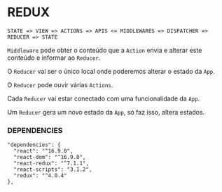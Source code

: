 # REDUX

```
STATE => VIEW => ACTIONS => APIS <= MIDDLEWARES => DISPATCHER => REDUCER => STATE
```

`Middleware` pode obter o conteúdo que a `Action` envia e alterar este conteúdo e informar ao `Reducer`.

O `Reducer` vai ser o único local onde poderemos alterar o estado da `App`.

O `Reducer` pode ouvir várias `Actions`.

Cada `Reducer` vai estar conectado com uma funcionalidade da `App`.

Um `Reducer` gera um novo estado da `App`, só faz isso, altera estados.

### DEPENDENCIES

```
"dependencies": {
  "react": "^16.9.0",
  "react-dom": "^16.9.0",
  "react-redux": "^7.1.1",
  "react-scripts": "3.1.2",
  "redux": "^4.0.4"
},
```
